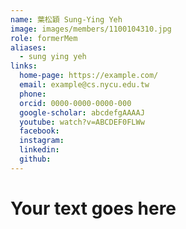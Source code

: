 ```yaml
---
name: 葉松穎 Sung-Ying Yeh 
image: images/members/1100104310.jpg 
role: formerMem
aliases:
  - sung ying yeh
links:
  home-page: https://example.com/
  email: example@cs.nycu.edu.tw
  phone: 
  orcid: 0000-0000-0000-000
  google-scholar: abcdefgAAAAJ
  youtube: watch?v=ABCDEF0FLWw
  facebook:
  instagram:
  linkedin:
  github:
---
```

# Your text goes here
